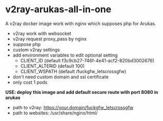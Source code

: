 # v2ray-arukas-all-in-one

A v2ray docker image work with nginx which supposes php for Arukas.

- v2ray work with websocket
- v2ray request proxy_pass by nginx
- suppose php
- custom v2ray settings
- add environment variables to edit optional setting
  - CLIENT_ID (default f3c9cb27-746f-4e41-acf2-820bd3002676)
  - CLIENT_ALTERID (default 100)
  - CLIENT_WSPATH (default /fuckgfw_letscrossgfw)
- don't need custom domain and ssl certificate
- only cost 1 pods

**USE: deploy this image and add default secure route with port 8080 in arukas**

- path to v2ray: https://your.domain/fuckgfw_letscrossgfw
- path to websites: /usr/share/nginx/html/
